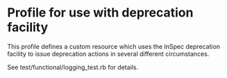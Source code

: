 # Profile for use with deprecation facility

This profile defines a custom resource which uses the InSpec deprecation facility to issue deprecation actions in several different circumstances.

See test/functional/logging_test.rb for details.

